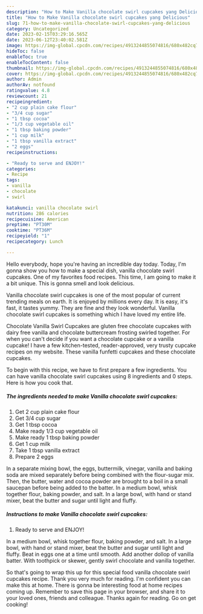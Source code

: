 ```yaml
---
description: "How to Make Vanilla chocolate swirl cupcakes yang Delicious"
title: "How to Make Vanilla chocolate swirl cupcakes yang Delicious"
slug: 71-how-to-make-vanilla-chocolate-swirl-cupcakes-yang-delicious
category: Uncategorized
date: 2023-02-15T03:29:16.565Z
date: 2023-06-12T23:40:02.581Z
image: https://img-global.cpcdn.com/recipes/4913244855074816/680x482cq70/vanilla-chocolate-swirl-cupcakes-recipe-main-photo.jpg
hideToc: false
enableToc: true
enableTocContent: false
thumbnail: https://img-global.cpcdn.com/recipes/4913244855074816/680x482cq70/vanilla-chocolate-swirl-cupcakes-recipe-main-photo.jpg
cover: https://img-global.cpcdn.com/recipes/4913244855074816/680x482cq70/vanilla-chocolate-swirl-cupcakes-recipe-main-photo.jpg
author: Admin
authorAv: notfound
ratingvalue: 4.8
reviewcount: 21
recipeingredient:
- "2 cup plain cake flour"
- "3/4 cup sugar"
- "1 tbsp cocoa"
- "1/3 cup vegetable oil"
- "1 tbsp baking powder"
- "1 cup milk"
- "1 tbsp vanilla extract"
- "2 eggs"
recipeinstructions:

- "Ready to serve and ENJOY!"
categories:
- Recipe
tags:
- vanilla
- chocolate
- swirl

katakunci: vanilla chocolate swirl 
nutrition: 286 calories
recipecuisine: American
preptime: "PT30M"
cooktime: "PT36M"
recipeyield: "1"
recipecategory: Lunch

---
```



Hello everybody, hope you're having an incredible day today. Today, I'm gonna show you how to make a special dish, vanilla chocolate swirl cupcakes. One of my favorites food recipes. This time, I am going to make it a bit unique. This is gonna smell and look delicious.

Vanilla chocolate swirl cupcakes is one of the most popular of current trending meals on earth. It is enjoyed by millions every day. It is easy, it's fast, it tastes yummy. They are fine and they look wonderful. Vanilla chocolate swirl cupcakes is something which I have loved my entire life.

Chocolate Vanilla Swirl Cupcakes are gluten free chocolate cupcakes with dairy free vanilla and chocolate buttercream frosting swirled together. For when you can&#39;t decide if you want a chocolate cupcake or a vanilla cupcake! I have a few kitchen-tested, reader-approved, very trusty cupcake recipes on my website. These vanilla funfetti cupcakes and these chocolate cupcakes.


To begin with this recipe, we have to first prepare a few ingredients. You can have vanilla chocolate swirl cupcakes using 8 ingredients and 0 steps. Here is how you cook that.

<!--inarticleads1-->

##### The ingredients needed to make Vanilla chocolate swirl cupcakes:

1. Get 2 cup plain cake flour
1. Get 3/4 cup sugar
1. Get 1 tbsp cocoa
1. Make ready 1/3 cup vegetable oil
1. Make ready 1 tbsp baking powder
1. Get 1 cup milk
1. Take 1 tbsp vanilla extract
1. Prepare 2 eggs


In a separate mixing bowl, the eggs, buttermilk, vinegar, vanilla and baking soda are mixed separately before being combined with the flour-sugar mix. Then, the butter, water and cocoa powder are brought to a boil in a small saucepan before being added to the batter. In a medium bowl, whisk together flour, baking powder, and salt. In a large bowl, with hand or stand mixer, beat the butter and sugar until light and fluffy. 

<!--inarticleads2-->

##### Instructions to make Vanilla chocolate swirl cupcakes:


1. Ready to serve and ENJOY!

In a medium bowl, whisk together flour, baking powder, and salt. In a large bowl, with hand or stand mixer, beat the butter and sugar until light and fluffy. Beat in eggs one at a time until smooth. Add another dollop of vanilla batter. With toothpick or skewer, gently swirl chocolate and vanilla together. 

So that's going to wrap this up for this special food vanilla chocolate swirl cupcakes recipe. Thank you very much for reading. I'm confident you can make this at home. There is gonna be interesting food at home recipes coming up. Remember to save this page in your browser, and share it to your loved ones, friends and colleague. Thanks again for reading. Go on get cooking!
